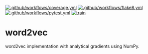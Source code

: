 [![.github/workflows/coverage.yml](https://github.com/borislavmavrin/word2vec/actions/workflows/coverage.yml/badge.svg?branch=dev)](https://github.com/borislavmavrin/word2vec/actions/workflows/coverage.yml)
[![.github/workflows/flake8.yml](https://github.com/borislavmavrin/word2vec/actions/workflows/flake8.yml/badge.svg?branch=dev)](https://github.com/borislavmavrin/word2vec/actions/workflows/flake8.yml)
[![.github/workflows/pytest.yml](https://github.com/borislavmavrin/word2vec/actions/workflows/pytest.yml/badge.svg?branch=dev)](https://github.com/borislavmavrin/word2vec/actions/workflows/pytest.yml)
[![train](https://github.com/borislavmavrin/word2vec/actions/workflows/train.yml/badge.svg?branch=dev)](https://github.com/borislavmavrin/word2vec/actions/workflows/train.yml)

# word2vec
word2vec implementation with analytical gradients using NumPy.
